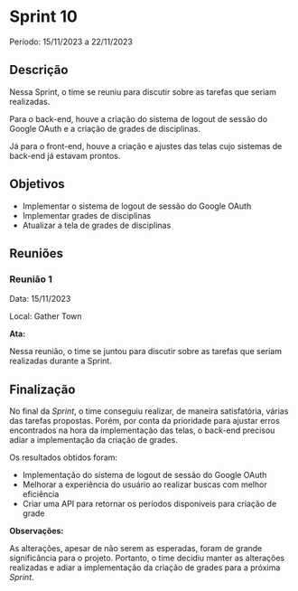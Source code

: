 # Sprint 10

Período: 15/11/2023 a 22/11/2023

## Descrição

Nessa Sprint, o time se reuniu para discutir sobre as tarefas que seriam realizadas. 

Para o back-end, houve a criação do sistema de logout de sessão do Google OAuth e a criação de grades de disciplinas.

Já para o front-end, houve a criação e ajustes das telas cujo sistemas de back-end já estavam prontos.

## Objetivos

- Implementar o sistema de logout de sessão do Google OAuth
- Implementar grades de disciplinas
- Atualizar a tela de grades de disciplinas

## Reuniões

### Reunião 1

Data: 15/11/2023

Local: Gather Town

**Ata:**

Nessa reunião, o time se juntou para discutir sobre as tarefas que seriam realizadas durante a Sprint.

## Finalização

No final da _Sprint_, o time conseguiu realizar, de maneira satisfatória, várias das tarefas propostas. Porém, por conta da prioridade para ajustar erros encontrados na hora da implementação das telas, o back-end precisou adiar a implementação da criação de grades.

Os resultados obtidos foram:

- Implementação do sistema de logout de sessão do Google OAuth
- Melhorar a experiência do usuário ao realizar buscas com melhor eficiência
- Criar uma API para retornar os períodos disponíveis para criação de grade

**Observações:**

As alterações, apesar de não serem as esperadas, foram de grande significância para o projeto. Portanto, o time decidiu manter as alterações realizadas e adiar a implementação da criação de grades para a próxima _Sprint_.
